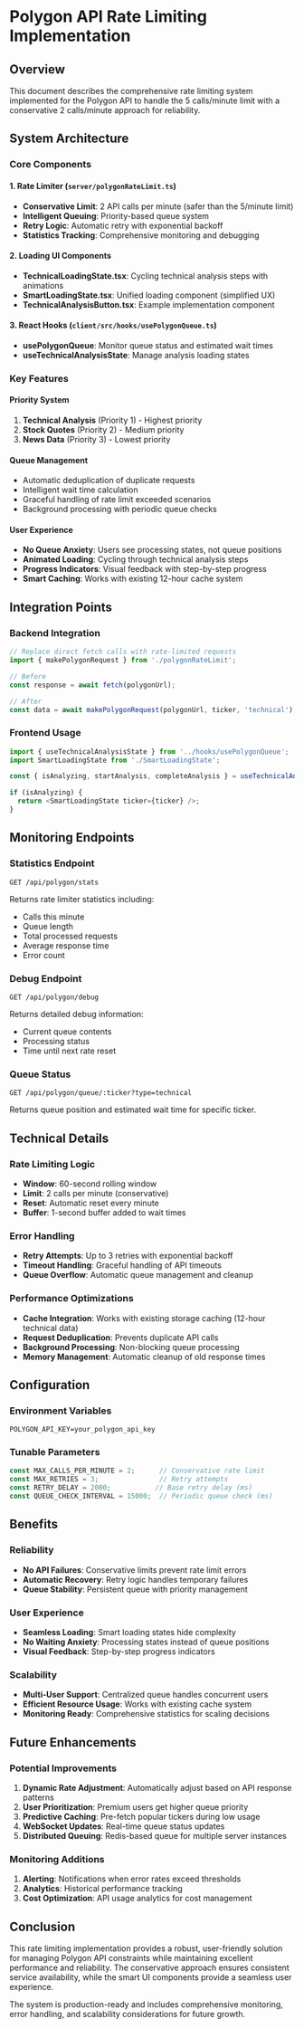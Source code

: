 # Polygon API Rate Limiting Implementation

## Overview
This document describes the comprehensive rate limiting system implemented for the Polygon API to handle the 5 calls/minute limit with a conservative 2 calls/minute approach for reliability.

## System Architecture

### Core Components

#### 1. Rate Limiter (`server/polygonRateLimit.ts`)
- **Conservative Limit**: 2 API calls per minute (safer than the 5/minute limit)
- **Intelligent Queuing**: Priority-based queue system
- **Retry Logic**: Automatic retry with exponential backoff
- **Statistics Tracking**: Comprehensive monitoring and debugging

#### 2. Loading UI Components
- **TechnicalLoadingState.tsx**: Cycling technical analysis steps with animations
- **SmartLoadingState.tsx**: Unified loading component (simplified UX)
- **TechnicalAnalysisButton.tsx**: Example implementation component

#### 3. React Hooks (`client/src/hooks/usePolygonQueue.ts`)
- **usePolygonQueue**: Monitor queue status and estimated wait times
- **useTechnicalAnalysisState**: Manage analysis loading states

### Key Features

#### Priority System
1. **Technical Analysis** (Priority 1) - Highest priority
2. **Stock Quotes** (Priority 2) - Medium priority  
3. **News Data** (Priority 3) - Lowest priority

#### Queue Management
- Automatic deduplication of duplicate requests
- Intelligent wait time calculation
- Graceful handling of rate limit exceeded scenarios
- Background processing with periodic queue checks

#### User Experience
- **No Queue Anxiety**: Users see processing states, not queue positions
- **Animated Loading**: Cycling through technical analysis steps
- **Progress Indicators**: Visual feedback with step-by-step progress
- **Smart Caching**: Works with existing 12-hour cache system

## Integration Points

### Backend Integration
```typescript
// Replace direct fetch calls with rate-limited requests
import { makePolygonRequest } from './polygonRateLimit';

// Before
const response = await fetch(polygonUrl);

// After  
const data = await makePolygonRequest(polygonUrl, ticker, 'technical');
```

### Frontend Usage
```typescript
import { useTechnicalAnalysisState } from '../hooks/usePolygonQueue';
import SmartLoadingState from './SmartLoadingState';

const { isAnalyzing, startAnalysis, completeAnalysis } = useTechnicalAnalysisState(ticker);

if (isAnalyzing) {
  return <SmartLoadingState ticker={ticker} />;
}
```

## Monitoring Endpoints

### Statistics Endpoint
```
GET /api/polygon/stats
```
Returns rate limiter statistics including:
- Calls this minute
- Queue length
- Total processed requests
- Average response time
- Error count

### Debug Endpoint
```
GET /api/polygon/debug
```
Returns detailed debug information:
- Current queue contents
- Processing status
- Time until next rate reset

### Queue Status
```
GET /api/polygon/queue/:ticker?type=technical
```
Returns queue position and estimated wait time for specific ticker.

## Technical Details

### Rate Limiting Logic
- **Window**: 60-second rolling window
- **Limit**: 2 calls per minute (conservative)
- **Reset**: Automatic reset every minute
- **Buffer**: 1-second buffer added to wait times

### Error Handling
- **Retry Attempts**: Up to 3 retries with exponential backoff
- **Timeout Handling**: Graceful handling of API timeouts
- **Queue Overflow**: Automatic queue management and cleanup

### Performance Optimizations
- **Cache Integration**: Works with existing storage caching (12-hour technical data)
- **Request Deduplication**: Prevents duplicate API calls
- **Background Processing**: Non-blocking queue processing
- **Memory Management**: Automatic cleanup of old response times

## Configuration

### Environment Variables
```env
POLYGON_API_KEY=your_polygon_api_key
```

### Tunable Parameters
```typescript
const MAX_CALLS_PER_MINUTE = 2;      // Conservative rate limit
const MAX_RETRIES = 3;               // Retry attempts
const RETRY_DELAY = 2000;           // Base retry delay (ms)
const QUEUE_CHECK_INTERVAL = 15000;  // Periodic queue check (ms)
```

## Benefits

### Reliability
- **No API Failures**: Conservative limits prevent rate limit errors
- **Automatic Recovery**: Retry logic handles temporary failures
- **Queue Stability**: Persistent queue with priority management

### User Experience  
- **Seamless Loading**: Smart loading states hide complexity
- **No Waiting Anxiety**: Processing states instead of queue positions
- **Visual Feedback**: Step-by-step progress indicators

### Scalability
- **Multi-User Support**: Centralized queue handles concurrent users
- **Efficient Resource Usage**: Works with existing cache system
- **Monitoring Ready**: Comprehensive statistics for scaling decisions

## Future Enhancements

### Potential Improvements
1. **Dynamic Rate Adjustment**: Automatically adjust based on API response patterns
2. **User Prioritization**: Premium users get higher queue priority
3. **Predictive Caching**: Pre-fetch popular tickers during low usage
4. **WebSocket Updates**: Real-time queue status updates
5. **Distributed Queuing**: Redis-based queue for multiple server instances

### Monitoring Additions
1. **Alerting**: Notifications when error rates exceed thresholds
2. **Analytics**: Historical performance tracking
3. **Cost Optimization**: API usage analytics for cost management

## Conclusion

This rate limiting implementation provides a robust, user-friendly solution for managing Polygon API constraints while maintaining excellent performance and reliability. The conservative approach ensures consistent service availability, while the smart UI components provide a seamless user experience.

The system is production-ready and includes comprehensive monitoring, error handling, and scalability considerations for future growth.
